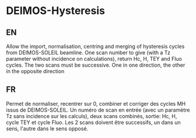 # DEIMOS-Hysteresis

## EN

Allow the import, normalisation, centring and merging of hysteresis cycles from DEIMOS-SOLEIL beamline.
One scan number to give (with a Tz parameter without incidence on calculations), return Hc, H, TEY and Fluo cycles. The two scans must be successive. One in one direction, the other in the opposite direction

## FR

Permet de normaliser, recentrer sur 0, combiner et corriger des cycles MH issus de DEIMOS-SOLEIL.
Un numéro de scan en entrée (avec un paramètre Tz sans incidence sur les calculs), deux scans combinés, sortie: Hc, H, cycle TEY et cycle Fluo. Les 2 scans doivent être
successifs, un dans un sens, l'autre dans le sens opposé.
